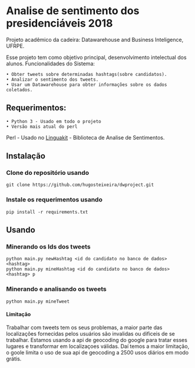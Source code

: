 # Analise de sentimento dos presidenciáveis 2018

Projeto acadêmico da cadeira: Datawarehouse and Business Inteligence, UFRPE.

Esse projeto tem como objetivo principal, desenvolvimento intelectual dos alunos.
Funcionalidades do Sistema:
```
• Obter tweets sobre determinadas hashtags(sobre candidatos).
• Analizar o sentimento dos tweets.
• Usar um Datawarehouse para obter informações sobre os dados coletados.
```

## Requerimentos:
```
• Python 3 - Usado em todo o projeto
• Versão mais atual do perl
```
Perl - Usado no [Linguakit](https://github.com/citiususc/Linguakit) - Biblioteca de Analise de Sentimentos.


## Instalação
### Clone do repositório usando
```
git clone https://github.com/hugosteixeira/dwproject.git
```

### Instale os requerimentos usando
```
pip install -r requirements.txt
```

## Usando

### Minerando os Ids dos tweets
```
python main.py newHashtag <id do candidato no banco de dados> <hashtag>
python main.py mineHashtag <id do candidato no banco de dados> <hashtag> p
```

### Minerando e analisando os tweets
```
python main.py mineTweet
```

#### Limitação
Trabalhar com tweets tem os seus problemas, a maior parte das localizações fornecidas pelos usuários são invalidas ou dificeis de se trabalhar.
Estamos usando a api de geocoding do google para tratar esses lugares e transformar em localizaçoes válidas. Daí temos a maior limitação, o goole limita o uso de sua api de geocoding a 2500 usos diários em modo grátis.
